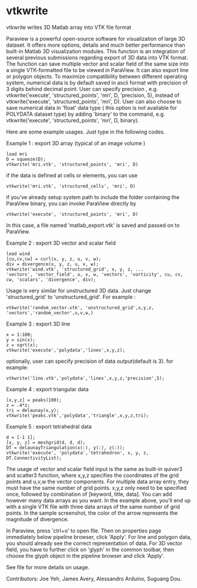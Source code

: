# vtkwrite
vtkwrite writes 3D Matlab array into VTK file format

Paraview is a powerful open-source software for visualization of large 3D dataset. It offers more options, details and much better performance than built-in Matlab 3D visualization modules. This function is an integration of several previous submissions regarding export of 3D data into VTK format. The function can save multiple vector and scalar field of the same size into a single VTK-formatted file to be viewed in ParaView. It can also export line or polygon objects. To maximize compatibility between different operating system, numerical data is by default saved in ascii format with precision of 3 digits behind decimal point. User can specify precision , e.g. vtkwrite('execute', 'structured_points', 'mri', D, 'precision, 5), instead of vtkwrite('execute', 'structured_points', 'mri', D). User can also choose to save numerical data in 'float' data type ( this option is not available for POLYDATA dataset type) by adding 'binary' to the command, e.g. vtkwrite('execute', 'structured_points', 'mri', D, binary). 
  
Here are some example usages. Just type in the following codes.  

Example 1 : export 3D array (typical of an image volume )

    load mri  
    D = squeeze(D);  
    vtkwrite('mri.vtk', 'structured_points', 'mri', D)  

if the data is defined at cells or elements, you can use

    vtkwrite('mri.vtk', 'structured_cells', 'mri', D)  

if you've already setup system path to include the folder containing the ParaView binary, you can invoke ParaView directly by 

    vtkwrite('execute', 'structured_points', 'mri', D)

In this case, a file named 'matlab_export.vtk' is saved and passed on to ParaView.

Example 2 : export 3D vector and scalar field 

    load wind   
    [cu,cv,cw] = curl(x, y, z, u, v, w);       
    div = divergence(x, y, z, u, v, w);     
    vtkwrite('wind.vtk', 'structured_grid', x, y, z, ...   
    'vectors', 'vector_field', u, v, w, 'vectors', 'vorticity', cu, cv, cw, 'scalars', 'divergence', div); 

Usage is very similar for unstructured 3D data. Just change 'structured_grid' to 'unstructured_grid'. For example : 

    vtkwrite('random_vector.vtk', 'unstructured_grid',x,y,z, 'vectors','random_vector',u,v,w,) 

Example 3 : export 3D line 

    x = 1:100; 
    y = sin(x); 
    z = sqrt(x);     
    vtkwrite('execute','polydata','lines',x,y,z);     

optionally, user can specify precision of data output(default is 3). for example: 

    vtkwrite('line.vtk','polydata','lines',x,y,z,'precision',5);     

Example 4 : export triangular data 

    [x,y,z] = peaks(100);     
    z = .4*z;     
    tri = delaunay(x,y);     
    vtkwrite('peaks.vtk','polydata','triangle',x,y,z,tri);    

Example 5 : export tetrahedral data 

    d = [-1 1];     
    [x, y, z] = meshgrid(d, d, d);     
    DT = delaunayTriangulation(x(:), y(:), z(:));     
    vtkwrite('execute', 'polydata','tetrahedron', x, y, z, DT.ConnectivityList);    

The usage of vector and scalar field input is the same as built-in quiver3 and scatter3 function, where x,y,z specifies the coordinates of the grid points and u,v,w the vector components. For multiple data array entry, they must have the same number of grid points. x,y,z only need to be specified once, followed by combination of [keyword, title, data]. You can add however many data arrays as you want. In the example above, you'll end up with a single VTK file with three data arrays of the same number of grid points. In the sample screenshot, the color of the arrow represents the magnitude of divergence.

In Paraview, press 'ctrl+o' to open file. Then on properties page immediately below pipeline browser, click 'Apply'. For line and polygon data, you should already see the correct representation of data. For 3D vector field, you have to further click on 'glyph' in the common toolbar, then choose the glyph object in the pipeline browser and click 'Apply'.

See file for more details on usage.

Contributors: Joe Yeh, James Avery, Alessandro Arduino, Suguang Dou.
